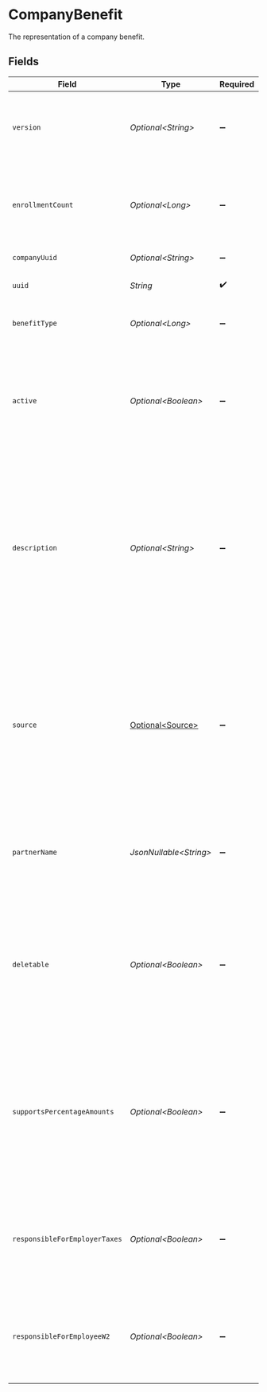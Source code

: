 # CompanyBenefit

The representation of a company benefit.


## Fields

| Field                                                                                                                                                                                                                                         | Type                                                                                                                                                                                                                                          | Required                                                                                                                                                                                                                                      | Description                                                                                                                                                                                                                                   |
| --------------------------------------------------------------------------------------------------------------------------------------------------------------------------------------------------------------------------------------------- | --------------------------------------------------------------------------------------------------------------------------------------------------------------------------------------------------------------------------------------------- | --------------------------------------------------------------------------------------------------------------------------------------------------------------------------------------------------------------------------------------------- | --------------------------------------------------------------------------------------------------------------------------------------------------------------------------------------------------------------------------------------------- |
| `version`                                                                                                                                                                                                                                     | *Optional\<String>*                                                                                                                                                                                                                           | :heavy_minus_sign:                                                                                                                                                                                                                            | The current version of the object. See the [versioning guide](https://docs.gusto.com/embedded-payroll/docs/idempotency) for information on how to use this field.                                                                             |
| `enrollmentCount`                                                                                                                                                                                                                             | *Optional\<Long>*                                                                                                                                                                                                                             | :heavy_minus_sign:                                                                                                                                                                                                                            | The number of employees enrolled in the benefit, only returned when enrollment_count query param is set to true.                                                                                                                              |
| `companyUuid`                                                                                                                                                                                                                                 | *Optional\<String>*                                                                                                                                                                                                                           | :heavy_minus_sign:                                                                                                                                                                                                                            | The UUID of the company.                                                                                                                                                                                                                      |
| `uuid`                                                                                                                                                                                                                                        | *String*                                                                                                                                                                                                                                      | :heavy_check_mark:                                                                                                                                                                                                                            | The UUID of the company benefit.                                                                                                                                                                                                              |
| `benefitType`                                                                                                                                                                                                                                 | *Optional\<Long>*                                                                                                                                                                                                                             | :heavy_minus_sign:                                                                                                                                                                                                                            | The type of the benefit to which the company benefit belongs.                                                                                                                                                                                 |
| `active`                                                                                                                                                                                                                                      | *Optional\<Boolean>*                                                                                                                                                                                                                          | :heavy_minus_sign:                                                                                                                                                                                                                            | Whether this benefit is active for employee participation. Company benefits may only be deactivated if no employees are actively participating.                                                                                               |
| `description`                                                                                                                                                                                                                                 | *Optional\<String>*                                                                                                                                                                                                                           | :heavy_minus_sign:                                                                                                                                                                                                                            | The description of the company benefit. For example, a company may offer multiple benefits with an ID of 1 (for Medical Insurance). The description would show something more specific like “Kaiser Permanente” or “Blue Cross/ Blue Shield”. |
| `source`                                                                                                                                                                                                                                      | [Optional\<Source>](../../models/components/Source.md)                                                                                                                                                                                        | :heavy_minus_sign:                                                                                                                                                                                                                            | The source of the company benefit. This can be "internal", "external", or "partnered". Company benefits created via the API default to "external". Certain partners can create company benefits with a source of "partnered".                 |
| `partnerName`                                                                                                                                                                                                                                 | *JsonNullable\<String>*                                                                                                                                                                                                                       | :heavy_minus_sign:                                                                                                                                                                                                                            | The partner name of the partner that created the company benefit. For example, "XYZ Corp".                                                                                                                                                    |
| `deletable`                                                                                                                                                                                                                                   | *Optional\<Boolean>*                                                                                                                                                                                                                          | :heavy_minus_sign:                                                                                                                                                                                                                            | Whether this company benefit can be deleted. Deletable will be set to true if the benefit has not been used in payroll, has no employee benefits associated, and the benefit is not owned by Gusto or a Partner                               |
| `supportsPercentageAmounts`                                                                                                                                                                                                                   | *Optional\<Boolean>*                                                                                                                                                                                                                          | :heavy_minus_sign:                                                                                                                                                                                                                            | Whether employee deductions and company contributions can be set as percentages of payroll for an individual employee. This is determined by the type of benefit and is not configurable by the company.                                      |
| `responsibleForEmployerTaxes`                                                                                                                                                                                                                 | *Optional\<Boolean>*                                                                                                                                                                                                                          | :heavy_minus_sign:                                                                                                                                                                                                                            | Whether the employer is subject to pay employer taxes when an employee is on leave. Only applicable to third party sick pay benefits.                                                                                                         |
| `responsibleForEmployeeW2`                                                                                                                                                                                                                    | *Optional\<Boolean>*                                                                                                                                                                                                                          | :heavy_minus_sign:                                                                                                                                                                                                                            | Whether the employer is subject to file W-2 forms for an employee on leave. Only applicable to third party sick pay benefits.                                                                                                                 |